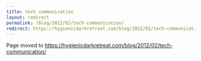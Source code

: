 ```yaml
---
title: tech communication
layout: redirect
permalink: /blog/2012/02/tech-communication/
redirect: https://hygienicdarkretreat.com/blog/2012/02/tech-communication/
---
```


Page moved to <https://hygienicdarkretreat.com/blog/2012/02/tech-communication/>

